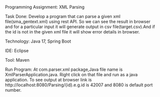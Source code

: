 Programming Assignment: XML Parsing

Task Done: Develop a program that can parse a given xml file(sma_gentext.xml) using rest API. 
So we can see the result in browser and for a particular input it will generate output in csv file(target.csv).And if the id is not in the 
given xml file it will show error details in browser.

Technology: Java 17, Spring Boot

IDE: Eclipse

Tool: Maven

Run Program: At com.parser.xml package,Java file name is XmlParserApplication.java. Right click on that file and run as a java application.
To see output at browser link is http://localhost:8080/Parsing/{id}.e.g.id is 42007 and 8080 is default port number.
